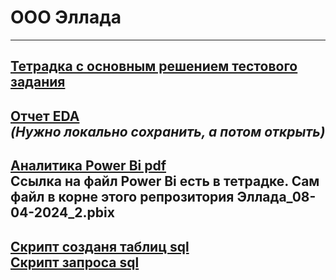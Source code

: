 # ООО Эллада
----
**[Тетрадка с основным решением тестового задания](Allada.ipynb)**<br>
---
**[Отчет EDA](df.html)** <br>*(Нужно локально сохранить, а потом открыть)*
---
**[Аналитика Power Bi pdf](Эллада_08-04-2024_2.pdf)**<br>
Ссылка на файл Power Bi есть в тетрадке. Сам файл в корне этого репрозитория Эллада_08-04-2024_2.pbix
---
**[Скрипт созданя таблиц sql](CREATE_TABLES.sql)**<br>
**[Скрипт запроса sql](SELECT.sql)**
---
